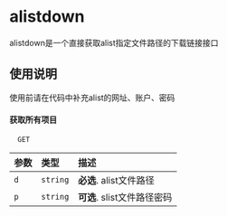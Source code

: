 
# alistdown

alistdown是一个直接获取alist指定文件路径的下载链接接口


## 使用说明

使用前请在代码中补充alist的网址、账户、密码
#### 获取所有项目

```http
  GET
```

| 参数 | 类型     | 描述                |
| :-------- | :------- | :------------------------- |
| `d` | `string` | **必选**. alist文件路径 |
| `p` | `string` | **可选**. slist文件路径密码 |

